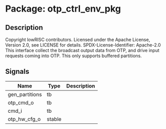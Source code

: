 # Package: otp_ctrl_env_pkg

## Description

Copyright lowRISC contributors.
 Licensed under the Apache License, Version 2.0, see LICENSE for details.
 SPDX-License-Identifier: Apache-2.0
 This interface collect the broadcast output data from OTP,
 and drive input requests coming into OTP.
 This only supports buffered partitions.
 

## Signals

| Name           | Type   | Description |
| -------------- | ------ | ----------- |
| gen_partitions | tb     |             |
| otp_cmd_o      | tb     |             |
| cmd_i          | tb     |             |
| otp_hw_cfg_o   | stable |             |
